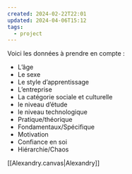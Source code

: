```yaml
---
created: 2024-02-22T22:01
updated: 2024-04-06T15:12
tags:
  - project
---
```

Voici les données à prendre en compte : 

- L’âge
- Le sexe
- Le style d’apprentissage
- L’entreprise
- La catégorie sociale et culturelle
- le niveau d’étude
- le niveau technologique
- Pratique/théorique
- Fondamentaux/Spécifique
- Motivation
- Confiance en soi
- Hiérarchie/Chaos

[[Alexandry.canvas|Alexandry]]
